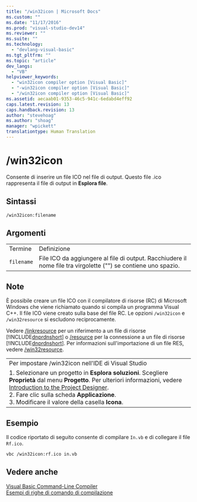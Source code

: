 ```yaml
---
title: "/win32icon | Microsoft Docs"
ms.custom: ""
ms.date: "11/17/2016"
ms.prod: "visual-studio-dev14"
ms.reviewer: ""
ms.suite: ""
ms.technology: 
  - "devlang-visual-basic"
ms.tgt_pltfrm: ""
ms.topic: "article"
dev_langs: 
  - "VB"
helpviewer_keywords: 
  - "win32icon compiler option [Visual Basic]"
  - "-win32icon compiler option [Visual Basic]"
  - "/win32icon compiler option [Visual Basic]"
ms.assetid: aecaab01-9353-46c5-941c-6edabd4eff92
caps.latest.revision: 13
caps.handback.revision: 13
author: "stevehoag"
ms.author: "shoag"
manager: "wpickett"
translationtype: Human Translation
---
```

# /win32icon
Consente di inserire un file ICO nel file di output.  Questo file .ico rappresenta il file di output in **Esplora file**.  
  
## Sintassi  
  
```  
/win32icon:filename  
```  
  
## Argomenti  
  
|||  
|-|-|  
|Termine|Definizione|  
|`filename`|File ICO da aggiungere al file di output.  Racchiudere il nome file tra virgolette \(""\) se contiene uno spazio.|  
  
## Note  
 È possibile creare un file ICO con il compilatore di risorse \(RC\) di Microsoft Windows  che viene richiamato quando si compila un programma Visual C\+\+. Il file ICO viene creato sulla base del file RC.  Le opzioni `/win32icon` e `/win32resource` si escludono reciprocamente.  
  
 Vedere [\/linkresource](../../../visual-basic/reference/command-line-compiler/linkresource.md) per un riferimento a un file di risorse [!INCLUDE[dnprdnshort](../../../csharp/getting-started/includes/dnprdnshort_md.md)] o [\/resource](../../../visual-basic/reference/command-line-compiler/resource.md) per la connessione a un file di risorse [!INCLUDE[dnprdnshort](../../../csharp/getting-started/includes/dnprdnshort_md.md)].  Per informazioni sull'importazione di un file RES, vedere [\/win32resource](../../../visual-basic/reference/command-line-compiler/win32resource.md).  
  
||  
|-|  
|Per impostare \/win32icon nell'IDE di Visual Studio|  
|1.  Selezionare un progetto in **Esplora soluzioni**.  Scegliere **Proprietà** dal menu **Progetto**.  Per ulteriori informazioni, vedere [Introduction to the Project Designer](http://msdn.microsoft.com/it-it/898dd854-c98d-430c-ba1b-a913ce3c73d7).<br />2.  Fare clic sulla scheda **Applicazione**.<br />3.  Modificare il valore della casella **Icona**.|  
  
## Esempio  
 Il codice riportato di seguito consente di compilare `In.vb` e di collegare il file `Rf.ico`.  
  
```  
vbc /win32icon:rf.ico in.vb  
```  
  
## Vedere anche  
 [Visual Basic Command\-Line Compiler](../../../visual-basic/reference/command-line-compiler/index.md)   
 [Esempi di righe di comando di compilazione](../../../visual-basic/reference/command-line-compiler/sample-compilation-command-lines.md)